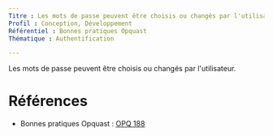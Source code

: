 ```yaml
---
Titre : Les mots de passe peuvent être choisis ou changés par l'utilisateur.
Profil : Conception, Développement
Référentiel : Bonnes pratiques Opquast
Thématique : Authentification

---
```

Les mots de passe peuvent être choisis ou changés par l'utilisateur.

# Références

*   Bonnes pratiques Opquast : [OPQ 188](https://checklists.opquast.com/fr/qualiteweb/les-mots-de-passe-peuvent-etre-choisis-ou-changes-par-lutilisateur)
